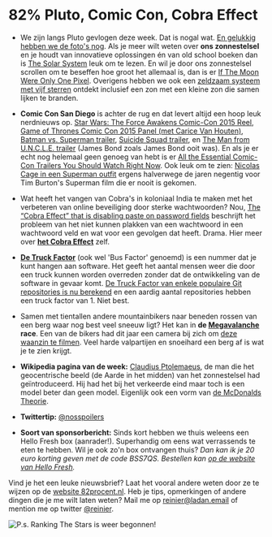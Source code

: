 # 82% Pluto, Comic Con, Cobra Effect

- We zijn langs Pluto gevlogen deze week. Dat is nogal wat. [En gelukkig hebben we de foto's nog](http://www.nasa.gov/image-feature/the-icy-mountains-of-pluto). Als je meer wilt weten over **ons zonnestelsel** en je houdt van innovatieve oplossingen én van old school boeken dan is [The Solar System](https://bubbl.in/book/the-solar-system-by-marvin-danig) leuk om te lezen. En wil je door ons zonnestelsel scrollen om te beseffen hoe groot het allemaal is, dan is er [If The Moon Were Only One Pixel](http://joshworth.com/dev/pixelspace/pixelspace_solarsystem.html). Overigens hebben we ook een [zeldzaam systeem met vijf sterren](http://www.bbc.com/news/science-environment-33428506) ontdekt inclusief een zon met een kleine zon die samen lijken te branden.

- **Comic Con San Diego** is achter de rug en dat levert altijd een hoop leuk nerdnieuws op. [Star Wars: The Force Awakens Comic-Con 2015 Reel](https://www.youtube.com/watch?v=CTNJ51ghzdY), [Game of Thrones Comic Con 2015 Panel (met Carice Van Houten)](https://www.youtube.com/watch?v=SJS5bDJUUdw), [Batman vs. Superman trailer](http://youtu.be/0WWzgGyAH6Y), [Suicide Squad trailer](https://www.youtube.com/watch?v=NxQbI0hWi3I), en [The Man from U.N.C.L.E. trailer](https://www.youtube.com/watch?v=w_Ky4KPzKwY) (James Bond zoals James Bond ooit was). En als je er echt nog helemaal geen genoeg van hebt is er [All the Essential Comic-Con Trailers You Should Watch Right Now](http://www.wired.com/2015/07/complete-comic-con-trailers/). Ook leuk om te zien: [Nicolas Cage in een Superman outfit](http://www.vintag.es/2015/07/nicolas-cage-dressed-as-superman-test.html) ergens halverwege de jaren negentig voor Tim Burton's Superman film die er nooit is gekomen. 

- Wat heeft het vangen van Cobra's in koloniaal India te maken met het verbeteren van online beveiliging door sterke wachtwoorden? Nou, [The “Cobra Effect” that is disabling paste on password fields](http://www.troyhunt.com/2014/05/the-cobra-effect-that-is-disabling.html) beschrijft het probleem van het niet kunnen plakken van een wachtwoord in een wachtwoord veld en wat voor een gevolgen dat heeft. Drama. Hier meer over **[het Cobra Effect](https://en.wikipedia.org/wiki/Cobra_effect)** zelf.

- **[De Truck Factor](https://en.wikipedia.org/wiki/Bus_factor)** (ook wel 'Bus Factor' genoemd) is een nummer dat je kunt hangen aan software. Het geeft het aantal mensen weer die door een truck kunnen worden overreden zonder dat de ontwikkeling van de software in gevaar komt. [De Truck Factor van enkele populaire Git repositories is nu berekend](http://mtov.github.io/Truck-Factor/) en een aardig aantal repositories hebben een truck factor van 1. Niet best.

- Samen met tientallen andere mountainbikers naar beneden rossen van een berg waar nog best veel sneeuw ligt? Het kan in **de [Megavalanche](https://en.wikipedia.org/wiki/Megavalanche) race**. Een van de bikers had dit jaar een camera bij zich om [deze waanzin te filmen](https://www.youtube.com/watch?v=uOuzU0vCqBk). Veel harde valpartijen en snoeihard een berg af is wat je te zien krijgt.

- **Wikipedia pagina van de week:** [Claudius Ptolemaeus](https://nl.wikipedia.org/wiki/Claudius_Ptolemaeus), de man die het geocentrische beeld (de Aarde in het midden) van het zonnestelsel had geïntroduceerd. Hij had het bij het verkeerde eind maar toch is een model beter dan geen model. Eigenlijk ook een vorm van [de McDonalds Theorie](http://sinds82.nl/2014/04/18/de-mcdonalds-theorie/).

- **Twittertip:** [@nosspoilers](https://twitter.com/NOSspoilers)

- **Soort van sponsorbericht:** Sinds kort hebben we thuis weleens een Hello Fresh box (aanrader!). Superhandig om eens wat verrassends te eten te hebben. Wil je ook zo'n box ontvangen thuis? _Dan kan ik je 20 euro korting geven met de code BSS7QS. Bestellen kan [op de website van Hello Fresh](http://hellofresh.nl)._

Vind je het een leuke nieuwsbrief? Laat het vooral andere weten door ze te wijzen op de [website 82procent.nl](http://82procent.nl). Heb je tips, opmerkingen of andere dingen die je me wilt laten weten? Mail me op reinier@ladan.email of mention me op twitter [@reinier](https://twitter.com/reinier).

![P.s. Ranking The Stars is weer begonnen!](http://media.giphy.com/media/xTiTnobb1DEKkE8B0I/giphy.gif)
